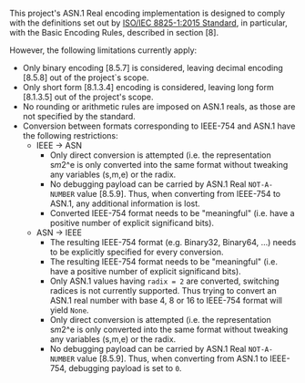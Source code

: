This project's ASN.1 Real encoding implementation  is designed to comply with the definitions set out by [ISO/IEC 8825-1:2015 Standard](https://www.iso.org/standard/68345.html), in particular, with the Basic Encoding Rules, described in section [8].

However, the following limitations currently apply:

* Only binary encoding [8.5.7] is considered, leaving decimal encoding [8.5.8] out of the project`s scope.
* Only short form [8.1.3.4] encoding is considered, leaving long form [8.1.3.5] out of the project's scope.
* No rounding  or arithmetic rules are imposed on ASN.1 reals, as those are not specified by the standard.
* Conversion between formats corresponding to IEEE-754 and ASN.1 have the following restrictions:
	* IEEE -> ASN
		* Only direct conversion is attempted (i.e. the representation s*m*2^e is only converted into the same format without tweaking any variables (s,m,e) or the radix.
		* No debugging payload can be carried by ASN.1 Real `NOT-A-NUMBER` value [8.5.9]. Thus, when converting from IEEE-754 to ASN.1, any additional information is lost.
		* Converted IEEE-754 format needs to be "meaningful" (i.e. have a positive number of explicit significand bits).
	* ASN -> IEEE
		* The resulting IEEE-754 format (e.g. Binary32, Binary64, ...) needs to be explicitly specified for every conversion.
		* The resulting IEEE-754 format needs to be "meaningful" (i.e. have a positive number of explicit significand bits).
		* Only ASN.1 values having `radix = 2` are converted, switching radices is not currently supported. Thus trying to convert an ASN.1 real number with base 4, 8 or 16 to IEEE-754 format will yield `None`.
		* Only direct conversion is attempted (i.e. the representation s*m*2^e is only converted into the same format without tweaking any variables (s,m,e) or the radix.
		* No debugging payload can be carried by ASN.1 Real `NOT-A-NUMBER` value [8.5.9]. Thus, when converting from ASN.1 to IEEE-754, debugging payload is set to `0`.
